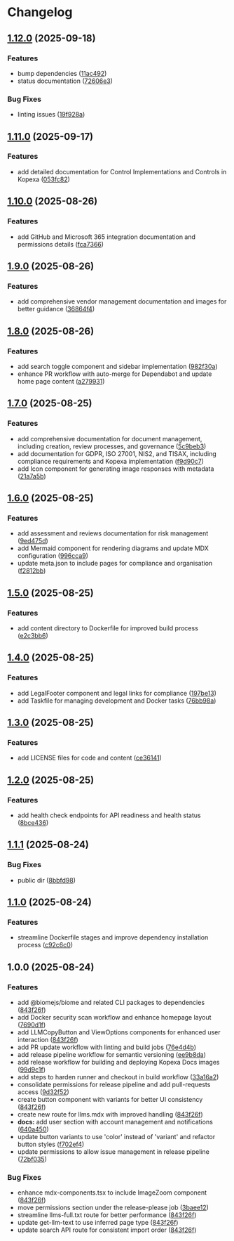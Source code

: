 # Changelog

## [1.12.0](https://github.com/kopexa-grc/docs/compare/v1.11.0...v1.12.0) (2025-09-18)


### Features

* bump dependencies ([11ac492](https://github.com/kopexa-grc/docs/commit/11ac4921a8309aac0a540e2977ed8c95c3c099a7))
* status documentation ([72606e3](https://github.com/kopexa-grc/docs/commit/72606e3b395d7828cd407b3f66329ec2d40dc3f7))


### Bug Fixes

* linting issues ([19f928a](https://github.com/kopexa-grc/docs/commit/19f928a00221aa553bdce5fb7903e929457a12d0))

## [1.11.0](https://github.com/kopexa-grc/docs/compare/v1.10.0...v1.11.0) (2025-09-17)


### Features

* add detailed documentation for Control Implementations and Controls in Kopexa ([053fc82](https://github.com/kopexa-grc/docs/commit/053fc82d0398873161dfb1dae3fbc95f3da93fd6))

## [1.10.0](https://github.com/kopexa-grc/docs/compare/v1.9.0...v1.10.0) (2025-08-26)


### Features

* add GitHub and Microsoft 365 integration documentation and permissions details ([fca7366](https://github.com/kopexa-grc/docs/commit/fca7366a5e3c4892d40a87f0509ad5e28b2a034d))

## [1.9.0](https://github.com/kopexa-grc/docs/compare/v1.8.0...v1.9.0) (2025-08-26)


### Features

* add comprehensive vendor management documentation and images for better guidance ([36864f4](https://github.com/kopexa-grc/docs/commit/36864f4e662ab9d06d59c842569261f5a160f906))

## [1.8.0](https://github.com/kopexa-grc/docs/compare/v1.7.0...v1.8.0) (2025-08-26)


### Features

* add search toggle component and sidebar implementation ([982f30a](https://github.com/kopexa-grc/docs/commit/982f30a3f338c8e580fd1c639841d864dd6346e1))
* enhance PR workflow with auto-merge for Dependabot and update home page content ([a279931](https://github.com/kopexa-grc/docs/commit/a2799318acca4af74efb85f7ba40ad41303b43d4))

## [1.7.0](https://github.com/kopexa-grc/docs/compare/v1.6.0...v1.7.0) (2025-08-25)


### Features

* add comprehensive documentation for document management, including creation, review processes, and governance ([5c9beb3](https://github.com/kopexa-grc/docs/commit/5c9beb372863f6001e6aca33ed3f6e211ae00ac3))
* add documentation for GDPR, ISO 27001, NIS2, and TISAX, including compliance requirements and Kopexa implementation ([f9d90c7](https://github.com/kopexa-grc/docs/commit/f9d90c749ecaca3c73fa806943018da719c02482))
* add Icon component for generating image responses with metadata ([21a7a5b](https://github.com/kopexa-grc/docs/commit/21a7a5bfd9822a7dec303d511a31e34af9518e2f))

## [1.6.0](https://github.com/kopexa-grc/docs/compare/v1.5.0...v1.6.0) (2025-08-25)


### Features

* add assessment and reviews documentation for risk management ([9ed475d](https://github.com/kopexa-grc/docs/commit/9ed475db7620dff4516fae53e57401a44197ed12))
* add Mermaid component for rendering diagrams and update MDX configuration ([996cca9](https://github.com/kopexa-grc/docs/commit/996cca939dca3253b02e2409d6493570014ff710))
* update meta.json to include pages for compliance and organisation ([f2812bb](https://github.com/kopexa-grc/docs/commit/f2812bba6080b9e43182613cdd3e5892c7fdff91))

## [1.5.0](https://github.com/kopexa-grc/docs/compare/v1.4.0...v1.5.0) (2025-08-25)


### Features

* add content directory to Dockerfile for improved build process ([e2c3bb6](https://github.com/kopexa-grc/docs/commit/e2c3bb69543d0ed4a7479772bd1d31077561c9d7))

## [1.4.0](https://github.com/kopexa-grc/docs/compare/v1.3.0...v1.4.0) (2025-08-25)


### Features

* add LegalFooter component and legal links for compliance ([197be13](https://github.com/kopexa-grc/docs/commit/197be13e0924b6833c50c055536da33712366423))
* add Taskfile for managing development and Docker tasks ([76bb98a](https://github.com/kopexa-grc/docs/commit/76bb98a5d669aa230292f423d4a09fe10c096016))

## [1.3.0](https://github.com/kopexa-grc/docs/compare/v1.2.0...v1.3.0) (2025-08-25)


### Features

* add LICENSE files for code and content ([ce36141](https://github.com/kopexa-grc/docs/commit/ce3614141a407683cdb3aafca175fd5f444af375))

## [1.2.0](https://github.com/kopexa-grc/docs/compare/v1.1.1...v1.2.0) (2025-08-25)


### Features

* add health check endpoints for API readiness and health status ([8bce436](https://github.com/kopexa-grc/docs/commit/8bce4364eba243f66e7bddcbb0c309b45cde6e17))

## [1.1.1](https://github.com/kopexa-grc/docs/compare/v1.1.0...v1.1.1) (2025-08-24)


### Bug Fixes

* public dir ([8bbfd98](https://github.com/kopexa-grc/docs/commit/8bbfd98f9f3e2d8268fe9f9b27f01de9cd76b191))

## [1.1.0](https://github.com/kopexa-grc/docs/compare/v1.0.0...v1.1.0) (2025-08-24)


### Features

* streamline Dockerfile stages and improve dependency installation process ([c92c6c0](https://github.com/kopexa-grc/docs/commit/c92c6c00d65a13ea5f250cc07a28c13159deda86))

## 1.0.0 (2025-08-24)


### Features

* add @biomejs/biome and related CLI packages to dependencies ([843f26f](https://github.com/kopexa-grc/docs/commit/843f26fa9ee549d6f3b40b722336929d72b2489b))
* add Docker security scan workflow and enhance homepage layout ([7690d1f](https://github.com/kopexa-grc/docs/commit/7690d1f7583861203d8e6ba0878b5f7ba1448731))
* add LLMCopyButton and ViewOptions components for enhanced user interaction ([843f26f](https://github.com/kopexa-grc/docs/commit/843f26fa9ee549d6f3b40b722336929d72b2489b))
* add PR update workflow with linting and build jobs ([76e4d4b](https://github.com/kopexa-grc/docs/commit/76e4d4b83aae332effd61533fc1906f20fb78912))
* add release pipeline workflow for semantic versioning ([ee9b8da](https://github.com/kopexa-grc/docs/commit/ee9b8da8248ede0c0438d2ecbf4cf74bea81c882))
* add release workflow for building and deploying Kopexa Docs images ([99d9c1f](https://github.com/kopexa-grc/docs/commit/99d9c1f3989449af9aed006f98bb74faeee782df))
* add steps to harden runner and checkout in build workflow ([33a16a2](https://github.com/kopexa-grc/docs/commit/33a16a2ef6e6bca80b283545ff0c446e3db29692))
* consolidate permissions for release pipeline and add pull-requests access ([9d32f52](https://github.com/kopexa-grc/docs/commit/9d32f52c9f9b48449634d0a7017c25a4ed6d1b3e))
* create button component with variants for better UI consistency ([843f26f](https://github.com/kopexa-grc/docs/commit/843f26fa9ee549d6f3b40b722336929d72b2489b))
* create new route for llms.mdx with improved handling ([843f26f](https://github.com/kopexa-grc/docs/commit/843f26fa9ee549d6f3b40b722336929d72b2489b))
* **docs:** add user section with account management and notifications ([640a450](https://github.com/kopexa-grc/docs/commit/640a450459fc53e41682e24cb0949cf1b990f5f5))
* update button variants to use 'color' instead of 'variant' and refactor button styles ([f702ef4](https://github.com/kopexa-grc/docs/commit/f702ef46316364dc6ae51fca0000b9c9b5d29473))
* update permissions to allow issue management in release pipeline ([72bf035](https://github.com/kopexa-grc/docs/commit/72bf03593103716b0fd092e05363c7786e2ea164))


### Bug Fixes

* enhance mdx-components.tsx to include ImageZoom component ([843f26f](https://github.com/kopexa-grc/docs/commit/843f26fa9ee549d6f3b40b722336929d72b2489b))
* move permissions section under the release-please job ([3baee12](https://github.com/kopexa-grc/docs/commit/3baee12d857c1c4e7ef64c87ca7655af9d938c93))
* streamline llms-full.txt route for better performance ([843f26f](https://github.com/kopexa-grc/docs/commit/843f26fa9ee549d6f3b40b722336929d72b2489b))
* update get-llm-text to use inferred page type ([843f26f](https://github.com/kopexa-grc/docs/commit/843f26fa9ee549d6f3b40b722336929d72b2489b))
* update search API route for consistent import order ([843f26f](https://github.com/kopexa-grc/docs/commit/843f26fa9ee549d6f3b40b722336929d72b2489b))
